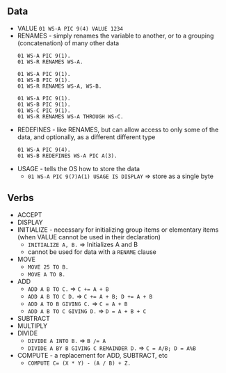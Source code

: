 ## Data
* VALUE
    `01 WS-A PIC 9(4) VALUE 1234`
* RENAMES - simply renames the variable to another, or to a grouping (concatenation) of many other data
    ```
    01 WS-A PIC 9(1).
    01 WS-R RENAMES WS-A.
    ```
    ```
    01 WS-A PIC 9(1).
    01 WS-B PIC 9(1).
    01 WS-R RENAMES WS-A, WS-B.
    ```
    ```
    01 WS-A PIC 9(1).
    01 WS-B PIC 9(1).
    01 WS-C PIC 9(1).
    01 WS-R RENAMES WS-A THROUGH WS-C.
    ```
* REDEFINES - like RENAMES, but can allow access to only some of the data, and optionally, as a different different type
    ```
    01 WS-A PIC 9(4).
    01 WS-B REDEFINES WS-A PIC A(3).
    ```
* USAGE - tells the OS how to store the data
    * `01 WS-A PIC 9(7)A(1) USAGE IS DISPLAY` => store as a single byte

## Verbs
* ACCEPT
* DISPLAY
* INITIALIZE - necessary for initializing group items or elementary items (when VALUE cannot be used in their declaration)
    * `INITIALIZE A, B.` => Initializes A and B
    * cannot be used for data with a `RENAME` clause
* MOVE
    * `MOVE 25 TO B.`
    * `MOVE A TO B.`
* ADD
    * `ADD A B TO C.` => `C += A + B`
    * `ADD A B TO C D.` => `C += A + B; D += A + B`
    * `ADD A TO B GIVING C.` => `C = A + B`
    * `ADD A B TO C GIVING D.` => `D = A + B + C`
* SUBTRACT
* MULTIPLY
* DIVIDE
    * `DIVIDE A INTO B.` => `B /= A`
    * `DIVIDE A BY B GIVING C REMAINDER D.` => `C = A/B; D = A%B`
* COMPUTE - a replacement for ADD, SUBTRACT, etc
    * `COMPUTE C= (X * Y) - (A / B) + Z.`
